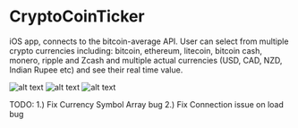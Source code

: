 # CryptoCoinTicker

iOS app, connects to the bitcoin-average API.  User can select from multiple crypto currencies including: bitcoin, ethereum, litecoin, bitcoin cash, monero, ripple and Zcash and multiple actual currencies (USD, CAD, NZD, Indian Rupee etc) and see their real time value.  

![alt text](https://i.imgur.com/teLKsnS.png)
![alt text](https://i.imgur.com/b9zl7Gz.png)
![alt text](https://i.imgur.com/GiDPeeb.png)


TODO:
1.) Fix Currency Symbol Array bug 
2.) Fix Connection issue on load bug

